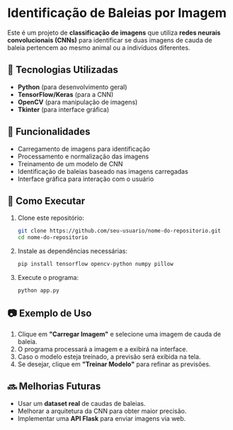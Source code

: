 # Identificação de Baleias por Imagem

Este é um projeto de **classificação de imagens** que utiliza **redes neurais convolucionais (CNNs)** para identificar se duas imagens de cauda de baleia pertencem ao mesmo animal ou a indivíduos diferentes.

## 🚀 Tecnologias Utilizadas

- **Python** (para desenvolvimento geral)
- **TensorFlow/Keras** (para a CNN)
- **OpenCV** (para manipulação de imagens)
- **Tkinter** (para interface gráfica)

## 📌 Funcionalidades

- Carregamento de imagens para identificação
- Processamento e normalização das imagens
- Treinamento de um modelo de CNN
- Identificação de baleias baseado nas imagens carregadas
- Interface gráfica para interação com o usuário

## 🔧 Como Executar

1. Clone este repositório:
   ```bash
   git clone https://github.com/seu-usuario/nome-do-repositorio.git
   cd nome-do-repositorio
   ```
2. Instale as dependências necessárias:
   ```bash
   pip install tensorflow opencv-python numpy pillow
   ```
3. Execute o programa:
   ```bash
   python app.py
   ```

## 📷 Exemplo de Uso

1. Clique em **"Carregar Imagem"** e selecione uma imagem de cauda de baleia.
2. O programa processará a imagem e a exibirá na interface.
3. Caso o modelo esteja treinado, a previsão será exibida na tela.
4. Se desejar, clique em **"Treinar Modelo"** para refinar as previsões.

## 🔜 Melhorias Futuras

- Usar um **dataset real** de caudas de baleias.
- Melhorar a arquitetura da CNN para obter maior precisão.
- Implementar uma **API Flask** para enviar imagens via web.

